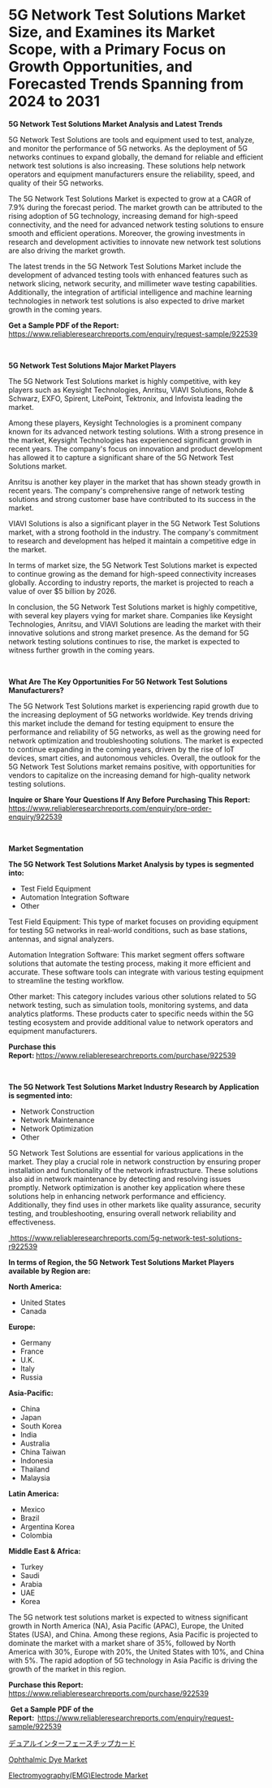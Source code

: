 <p><h1>5G Network Test Solutions Market Size, and Examines its Market Scope, with a Primary Focus on Growth Opportunities, and Forecasted Trends Spanning from 2024 to 2031</h1></p><p><strong>5G Network Test Solutions Market Analysis and Latest Trends</strong></p>
<p><p>5G Network Test Solutions are tools and equipment used to test, analyze, and monitor the performance of 5G networks. As the deployment of 5G networks continues to expand globally, the demand for reliable and efficient network test solutions is also increasing. These solutions help network operators and equipment manufacturers ensure the reliability, speed, and quality of their 5G networks.</p><p>The 5G Network Test Solutions Market is expected to grow at a CAGR of 7.9% during the forecast period. The market growth can be attributed to the rising adoption of 5G technology, increasing demand for high-speed connectivity, and the need for advanced network testing solutions to ensure smooth and efficient operations. Moreover, the growing investments in research and development activities to innovate new network test solutions are also driving the market growth.</p><p>The latest trends in the 5G Network Test Solutions Market include the development of advanced testing tools with enhanced features such as network slicing, network security, and millimeter wave testing capabilities. Additionally, the integration of artificial intelligence and machine learning technologies in network test solutions is also expected to drive market growth in the coming years.</p></p>
<p><strong>Get a Sample PDF of the Report:&nbsp;</strong> <a href="https://www.reliableresearchreports.com/enquiry/request-sample/922539">https://www.reliableresearchreports.com/enquiry/request-sample/922539</a></p>
<p>&nbsp;</p>
<p><strong>5G Network Test Solutions Major Market Players</strong></p>
<p><p>The 5G Network Test Solutions market is highly competitive, with key players such as Keysight Technologies, Anritsu, VIAVI Solutions, Rohde & Schwarz, EXFO, Spirent, LitePoint, Tektronix, and Infovista leading the market.</p><p>Among these players, Keysight Technologies is a prominent company known for its advanced network testing solutions. With a strong presence in the market, Keysight Technologies has experienced significant growth in recent years. The company's focus on innovation and product development has allowed it to capture a significant share of the 5G Network Test Solutions market.</p><p>Anritsu is another key player in the market that has shown steady growth in recent years. The company's comprehensive range of network testing solutions and strong customer base have contributed to its success in the market.</p><p>VIAVI Solutions is also a significant player in the 5G Network Test Solutions market, with a strong foothold in the industry. The company's commitment to research and development has helped it maintain a competitive edge in the market.</p><p>In terms of market size, the 5G Network Test Solutions market is expected to continue growing as the demand for high-speed connectivity increases globally. According to industry reports, the market is projected to reach a value of over $5 billion by 2026.</p><p>In conclusion, the 5G Network Test Solutions market is highly competitive, with several key players vying for market share. Companies like Keysight Technologies, Anritsu, and VIAVI Solutions are leading the market with their innovative solutions and strong market presence. As the demand for 5G network testing solutions continues to rise, the market is expected to witness further growth in the coming years.</p></p>
<p>&nbsp;</p>
<p><strong>What Are The Key Opportunities For 5G Network Test Solutions Manufacturers?</strong></p>
<p><p>The 5G Network Test Solutions market is experiencing rapid growth due to the increasing deployment of 5G networks worldwide. Key trends driving this market include the demand for testing equipment to ensure the performance and reliability of 5G networks, as well as the growing need for network optimization and troubleshooting solutions. The market is expected to continue expanding in the coming years, driven by the rise of IoT devices, smart cities, and autonomous vehicles. Overall, the outlook for the 5G Network Test Solutions market remains positive, with opportunities for vendors to capitalize on the increasing demand for high-quality network testing solutions.</p></p>
<p><strong>Inquire or Share Your Questions If Any Before Purchasing This Report:</strong> <a href="https://www.reliableresearchreports.com/enquiry/pre-order-enquiry/922539">https://www.reliableresearchreports.com/enquiry/pre-order-enquiry/922539</a></p>
<p>&nbsp;</p>
<p><strong>Market Segmentation</strong></p>
<p><strong>The 5G Network Test Solutions Market Analysis by types is segmented into:</strong></p>
<p><ul><li>Test Field Equipment</li><li>Automation Integration Software</li><li>Other</li></ul></p>
<p><p>Test Field Equipment: This type of market focuses on providing equipment for testing 5G networks in real-world conditions, such as base stations, antennas, and signal analyzers.</p><p>Automation Integration Software: This market segment offers software solutions that automate the testing process, making it more efficient and accurate. These software tools can integrate with various testing equipment to streamline the testing workflow.</p><p>Other market: This category includes various other solutions related to 5G network testing, such as simulation tools, monitoring systems, and data analytics platforms. These products cater to specific needs within the 5G testing ecosystem and provide additional value to network operators and equipment manufacturers.</p></p>
<p><strong>Purchase this Report:&nbsp;</strong><a href="https://www.reliableresearchreports.com/purchase/922539">https://www.reliableresearchreports.com/purchase/922539</a></p>
<p>&nbsp;</p>
<p><strong>The 5G Network Test Solutions Market Industry Research by Application is segmented into:</strong></p>
<p><ul><li>Network Construction</li><li>Network Maintenance</li><li>Network Optimization</li><li>Other</li></ul></p>
<p><p>5G Network Test Solutions are essential for various applications in the market. They play a crucial role in network construction by ensuring proper installation and functionality of the network infrastructure. These solutions also aid in network maintenance by detecting and resolving issues promptly. Network optimization is another key application where these solutions help in enhancing network performance and efficiency. Additionally, they find uses in other markets like quality assurance, security testing, and troubleshooting, ensuring overall network reliability and effectiveness.</p></p>
<p><a href="https://www.reliableresearchreports.com/5g-network-test-solutions-r922539">&nbsp;https://www.reliableresearchreports.com/5g-network-test-solutions-r922539</a></p>
<p><strong>In terms of Region, the 5G Network Test Solutions Market Players available by Region are:</strong></p>
<p>
    <p> <strong> North America: </strong>
        <ul>
            <li>United States</li>
            <li>Canada</li>
        </ul>
        </p> 
    <p> <strong> Europe: </strong>
        <ul>
            <li>Germany</li>
            <li>France</li>
            <li>U.K.</li>
            <li>Italy</li>
            <li>Russia</li>
        </ul>
        </p> 
    <p> <strong> Asia-Pacific: </strong>
        <ul>
            <li>China</li>
            <li>Japan</li>
            <li>South Korea</li>
            <li>India</li>
            <li>Australia</li>
            <li>China Taiwan</li>
            <li>Indonesia</li>
            <li>Thailand</li>
            <li>Malaysia</li>
        </ul>
        </p> 
    <p> <strong> Latin America: </strong>
        <ul>
            <li>Mexico</li>
            <li>Brazil</li>
            <li>Argentina Korea</li>
            <li>Colombia</li>
        </ul>
        </p> 
    <p> <strong> Middle East & Africa: </strong>
        <ul>
            <li>Turkey</li>
            <li>Saudi</li>
            <li>Arabia</li>
            <li>UAE</li>
            <li>Korea</li>
        </ul>
    </p>
    </p>
<p><p>The 5G network test solutions market is expected to witness significant growth in North America (NA), Asia Pacific (APAC), Europe, the United States (USA), and China. Among these regions, Asia Pacific is projected to dominate the market with a market share of 35%, followed by North America with 30%, Europe with 20%, the United States with 10%, and China with 5%. The rapid adoption of 5G technology in Asia Pacific is driving the growth of the market in this region.</p></p>
<p><strong>Purchase this Report: </strong><a href="https://www.reliableresearchreports.com/purchase/922539">https://www.reliableresearchreports.com/purchase/922539</a></p>
<p>&nbsp;<strong>Get a Sample PDF of the Report:&nbsp;&nbsp;</strong><a href="https://www.reliableresearchreports.com/enquiry/request-sample/922539">https://www.reliableresearchreports.com/enquiry/request-sample/922539</a></p>
<p><strong></strong></p>
<p><p><a href="https://github.com/TerrellConn/Market-Research-Report-List-2/blob/main/9094891175338.md">デュアルインターフェースチップカード</a></p><p><a href="https://github.com/rakibtthstu9900/Market-Research-Report-List-1/blob/main/ophthalmic-dye-market.md">Ophthalmic Dye Market</a></p><p><a href="https://github.com/ernidarwin455/Market-Research-Report-List-1/blob/main/electromyographyemgelectrode-market.md">Electromyography(EMG)Electrode Market</a></p></p>